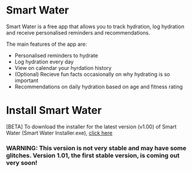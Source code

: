 # Smart Water
Smart Water is a free app that allows you to track hydration, log hydration and receive personalised reminders and recommendations.

The main features of the app are:
- Personalised reminders to hydrate
- Log hydration every day
- View on calendar your hyrdation history
- (Optional) Recieve fun facts occasionally on why hydrating is so important
- Recommendations on daily hydration based on age and fitness rating

# Install Smart Water
[BETA] To download the installer for the latest version (v1.00) of Smart Water (Smart Water Installer.exe), [click here](https://github.com/Blake-Tourneur/Smart-Water/raw/master/Smart%20Water%20Installer.exe)
### WARNING: This version is not very stable and may have some glitches. Version 1.01, the first stable version, is coming out very soon!
